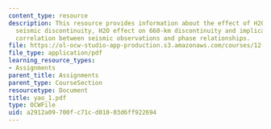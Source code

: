 ```yaml
---
content_type: resource
description: This resource provides information about the effect of H2O on the 410-kilometer
  seismic discontinuity, H2O effect on 660-km discontinuity and implications for the
  correlation between seismic observations and phase relationships.
file: https://ol-ocw-studio-app-production.s3.amazonaws.com/courses/12-581-phase-transitions-in-the-earths-interior-spring-2005/a2912a09700fc71cd01003d6ff922694_yao_1.pdf
file_type: application/pdf
learning_resource_types:
- Assignments
parent_title: Assignments
parent_type: CourseSection
resourcetype: Document
title: yao_1.pdf
type: OCWFile
uid: a2912a09-700f-c71c-d010-03d6ff922694
---
```

